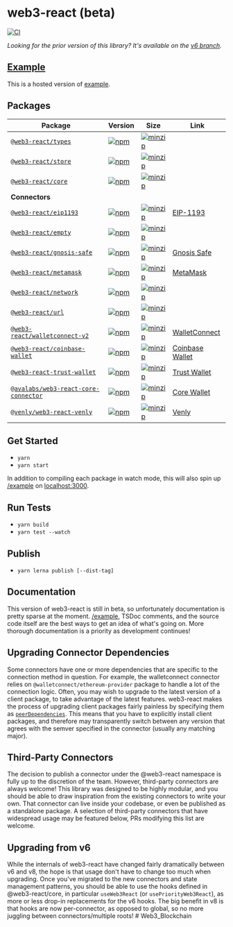 # web3-react (beta)

[![CI](https://github.com/Uniswap/web3-react/actions/workflows/CI.yml/badge.svg)](https://github.com/Uniswap/web3-react/actions/workflows/CI.yml)

_Looking for the prior version of this library? It's available on the [v6 branch](https://github.com/Uniswap/web3-react/tree/v6)._

## [Example](https://web3-react-mu.vercel.app/)

This is a hosted version of [example](/example).

## Packages

| Package                                                   | Version                                                                                                                                       | Size                                                                                                                                                             | Link                                                                      |
|-----------------------------------------------------------|-----------------------------------------------------------------------------------------------------------------------------------------------|------------------------------------------------------------------------------------------------------------------------------------------------------------------|---------------------------------------------------------------------------|
| [`@web3-react/types`](packages/types)                     | [![npm](https://img.shields.io/npm/v/@web3-react/types/beta.svg)](https://www.npmjs.com/package/@web3-react/types/v/beta)                     | [![minzip](https://img.shields.io/bundlephobia/minzip/@web3-react/types/beta.svg)](https://bundlephobia.com/result?p=@web3-react/types@beta)                     |                                                                           |
| [`@web3-react/store`](packages/store)                     | [![npm](https://img.shields.io/npm/v/@web3-react/store/beta.svg)](https://www.npmjs.com/package/@web3-react/store/v/beta)                     | [![minzip](https://img.shields.io/bundlephobia/minzip/@web3-react/store/beta.svg)](https://bundlephobia.com/result?p=@web3-react/store@beta)                     |                                                                           |
| [`@web3-react/core`](packages/core)                       | [![npm](https://img.shields.io/npm/v/@web3-react/core/beta.svg)](https://www.npmjs.com/package/@web3-react/core/v/beta)                       | [![minzip](https://img.shields.io/bundlephobia/minzip/@web3-react/core/beta.svg)](https://bundlephobia.com/result?p=@web3-react/core@beta)                       |                                                                           |
| **Connectors**                                            |                                                                                                                                               |                                                                                                                                                                  |                                                                           |
| [`@web3-react/eip1193`](packages/eip1193)                 | [![npm](https://img.shields.io/npm/v/@web3-react/eip1193/beta.svg)](https://www.npmjs.com/package/@web3-react/eip1193/v/beta)                 | [![minzip](https://img.shields.io/bundlephobia/minzip/@web3-react/eip1193/beta.svg)](https://bundlephobia.com/result?p=@web3-react/eip1193@beta)                 | [EIP-1193](https://github.com/ethereum/EIPs/blob/master/EIPS/eip-1193.md) |
| [`@web3-react/empty`](packages/empty)                     | [![npm](https://img.shields.io/npm/v/@web3-react/empty/beta.svg)](https://www.npmjs.com/package/@web3-react/empty/v/beta)                     | [![minzip](https://img.shields.io/bundlephobia/minzip/@web3-react/empty/beta.svg)](https://bundlephobia.com/result?p=@web3-react/empty@beta)                     |                                                                           |
| [`@web3-react/gnosis-safe`](packages/gnosis-safe)         | [![npm](https://img.shields.io/npm/v/@web3-react/gnosis-safe/beta.svg)](https://www.npmjs.com/package/@web3-react/gnosis-safe/v/beta)         | [![minzip](https://img.shields.io/bundlephobia/minzip/@web3-react/gnosis-safe/beta.svg)](https://bundlephobia.com/result?p=@web3-react/gnosis-safe@beta)         | [Gnosis Safe](https://gnosis-safe.io/)                                    |
| [`@web3-react/metamask`](packages/metamask)               | [![npm](https://img.shields.io/npm/v/@web3-react/metamask/beta.svg)](https://www.npmjs.com/package/@web3-react/metamask/v/beta)               | [![minzip](https://img.shields.io/bundlephobia/minzip/@web3-react/metamask/beta.svg)](https://bundlephobia.com/result?p=@web3-react/metamask@beta)               | [MetaMask](https://metamask.io/)                                          |
| [`@web3-react/network`](packages/network)                 | [![npm](https://img.shields.io/npm/v/@web3-react/network/beta.svg)](https://www.npmjs.com/package/@web3-react/network/v/beta)                 | [![minzip](https://img.shields.io/bundlephobia/minzip/@web3-react/network/beta.svg)](https://bundlephobia.com/result?p=@web3-react/network@beta)                 |                                                                           |
| [`@web3-react/url`](packages/url)                         | [![npm](https://img.shields.io/npm/v/@web3-react/url/beta.svg)](https://www.npmjs.com/package/@web3-react/url/v/beta)                         | [![minzip](https://img.shields.io/bundlephobia/minzip/@web3-react/url/beta.svg)](https://bundlephobia.com/result?p=@web3-react/url@beta)                         |                                                                           |
| [`@web3-react/walletconnect-v2`](packages/walletconnect-v2)     | [![npm](https://img.shields.io/npm/v/@web3-react/walletconnect-v2/beta.svg)](https://www.npmjs.com/package/@web3-react/walletconnect-v2/v/beta)     | [![minzip](https://img.shields.io/bundlephobia/minzip/@web3-react/walletconnect-v2/beta.svg)](https://bundlephobia.com/result?p=@web3-react/walletconnect-v2@beta)     | [WalletConnect](https://walletconnect.org/)                               |
| [`@web3-react/coinbase-wallet`](packages/coinbase-wallet) | [![npm](https://img.shields.io/npm/v/@web3-react/coinbase-wallet/beta.svg)](https://www.npmjs.com/package/@web3-react/coinbase-wallet/v/beta) | [![minzip](https://img.shields.io/bundlephobia/minzip/@web3-react/coinbase-wallet/beta.svg)](https://bundlephobia.com/result?p=@web3-react/coinbase-wallet@beta) | [Coinbase Wallet](https://docs.cloud.coinbase.com/wallet-sdk/docs)        |
| [`@web3-react-trust-wallet`](https://github.com/trustwallet/web3-react-trust-wallet) | [![npm](https://img.shields.io/npm/v/@trustwallet/web3-react-trust-wallet)](https://www.npmjs.com/package/@trustwallet/web3-react-trust-wallet) | [![minzip](https://img.shields.io/bundlephobia/minzip/@trustwallet/web3-react-trust-wallet)](https://bundlephobia.com/package/@trustwallet/web3-react-trust-wallet) | [Trust Wallet](https://trustwallet.com/)        |
| [`@avalabs/web3-react-core-connector`](https://github.com/ava-labs/avalanche-dapp-sdks/tree/alpha-release/packages/web3-react-core-connector) | [![npm](https://img.shields.io/npm/v/@avalabs/web3-react-core-connector)](https://www.npmjs.com/package/@avalabs/web3-react-core-connector) | [![minzip](https://img.shields.io/bundlephobia/minzip/@avalabs/web3-react-core-connector)](https://bundlephobia.com/package/@avalabs/web3-react-core-connector) | [Core Wallet](https://extension.core.app/)        |
| [`@venly/web3-react-venly`](https://github.com/ArkaneNetwork/web3-react-venly) | [![npm](https://img.shields.io/npm/v/@venly/web3-react-venly)](https://www.npmjs.com/package/@venly/web3-react-venly) | [![minzip](https://img.shields.io/bundlephobia/minzip/@venly/web3-react-venly)](https://bundlephobia.com/package/@venly/web3-react-venly) | [Venly](https://www.venly.io/)        |

## Get Started

- `yarn`
- `yarn start`

In addition to compiling each package in watch mode, this will also spin up [/example](/example) on [localhost:3000](http://localhost:3000/).

## Run Tests

- `yarn build`
- `yarn test --watch`

## Publish

- `yarn lerna publish [--dist-tag] `

## Documentation

This version of web3-react is still in beta, so unfortunately documentation is pretty sparse at the moment. [/example](/example), TSDoc comments, and the source code itself are the best ways to get an idea of what's going on. More thorough documentation is a priority as development continues!

## Upgrading Connector Dependencies

Some connectors have one or more dependencies that are specific to the connection method in question. For example, the walletconnect connector relies on `@walletconnect/ethereum-provider` package to handle a lot of the connection logic. Often, you may wish to upgrade to the latest version of a client package, to take advantage of the latest features. web3-react makes the process of upgrading client packages fairly painless by specifying them as [`peerDependencies`](https://docs.npmjs.com/cli/v8/configuring-npm/package-json#peerdependencies). This means that you have to explicitly install client packages, and therefore may transparently switch between any version that agrees with the semver specified in the connector (usually any matching major).

## Third-Party Connectors

The decision to publish a connector under the @web3-react namespace is fully up to the discretion of the team. However, third-party connectors are always welcome! This library was designed to be highly modular, and you should be able to draw inspiration from the existing connectors to write your own. That connector can live inside your codebase, or even be published as a standalone package. A selection of third-party connectors that have widespread usage may be featured below, PRs modifying this list are welcome.

## Upgrading from v6

While the internals of web3-react have changed fairly dramatically between v6 and v8, the hope is that usage don't have to change too much when upgrading. Once you've migrated to the new connectors and state management patterns, you should be able to use the hooks defined in @web3-react/core, in particular `useWeb3React` (or `usePriorityWeb3React`), as more or less drop-in replacements for the v6 hooks. The big benefit in v8 is that hooks are now per-connector, as opposed to global, so no more juggling between connectors/multiple roots!
#   W e b 3 _ B l o c k c h a i n  
 